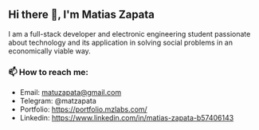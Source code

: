 ## Hi there 👋, I'm Matias Zapata

I am a full-stack developer and electronic engineering student passionate about technology and its application in solving social problems in an economically viable way.


### 📫 How to reach me:

- Email: matuzapata@gmail.com
- Telegram: @matzapata
- Portfolio: https://portfolio.mzlabs.com/ 
- Linkedin: https://www.linkedin.com/in/matias-zapata-b57406143



